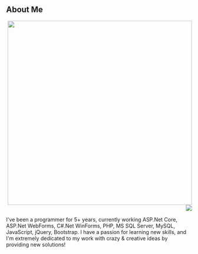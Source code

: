 ## About Me
<p>
  <img align="right" width="500" src="https://camo.githubusercontent.com/fa73289736064aba480d0708da37d7aa183a8c3e2bcc2f58c54285a3bbbeecc1/68747470733a2f2f7777772e61616c7068612e6e65742f77702d636f6e74656e742f75706c6f6164732f323032302f31322f66756c6c2d737461636b2d646576656c6f706d656e742e676966" />
<img align="right" src="https://readme-typing-svg.herokuapp.com/?lines=Sincere%20and%20%20Reliable%20Full-Stack%20Web%20Developer;5+%2B%20years%20of%20hands-on%20experience;Perfect%20Client-Oriented%20Guy&center=true&width=500&height=45"/>

&nbsp;&nbsp;

I've been a programmer for 5+ years, currently working ASP.Net Core, ASP.Net WebForms, C#.Net WinForms, PHP, MS SQL Server, MySQL, JavaScript, jQuery, Bootstrap. I have a passion for learning new skills, and I'm extremely dedicated to my work with crazy & creative ideas by providing new solutions!
</p>

